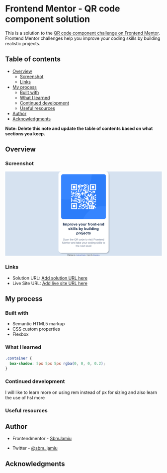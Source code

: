# Frontend Mentor - QR code component solution

This is a solution to the [QR code component challenge on Frontend Mentor](https://www.frontendmentor.io/challenges/qr-code-component-iux_sIO_H). Frontend Mentor challenges help you improve your coding skills by building realistic projects. 

## Table of contents

- [Overview](#overview)
  - [Screenshot](#screenshot)
  - [Links](#links)
- [My process](#my-process)
  - [Built with](#built-with)
  - [What I learned](#what-i-learned)
  - [Continued development](#continued-development)
  - [Useful resources](#useful-resources)
- [Author](#author)
- [Acknowledgments](#acknowledgments)

**Note: Delete this note and update the table of contents based on what sections you keep.**

## Overview

### Screenshot

![](./screenshot.jpg)


### Links

- Solution URL: [Add solution URL here](https://your-solution-url.com)
- Live Site URL: [Add live site URL here](https://your-live-site-url.com)

## My process

### Built with

- Semantic HTML5 markup
- CSS custom properties
- Flexbox


### What I learned


```css
.container {
  box-shadow: 5px 5px 5px rgba(0, 0, 0, 0.2);
}
```

### Continued development

I will like to learn more on using rem instead of px for sizing and also learn the use of hsl more


### Useful resources


## Author

- Frontendmentor - [SbmJamiu](https://www.frontendmentor.io/profile/sbmjamiu)

- Twitter - [@sbm_jamiu](https://www.twitter.com/sbm_jamiu)


## Acknowledgments



